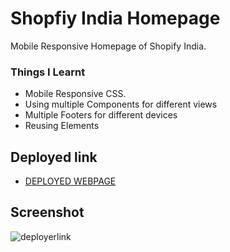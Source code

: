 # Shopfiy India Homepage
Mobile Responsive Homepage of Shopify India.

### Things I Learnt
- Mobile Responsive CSS.
- Using multiple Components for different views
- Multiple Footers for different devices
- Reusing Elements

## Deployed link
- [DEPLOYED WEBPAGE](https://shopifyindia.netlify.app/)


## Screenshot
![deployerlink](./shopify%20homepage.png)


